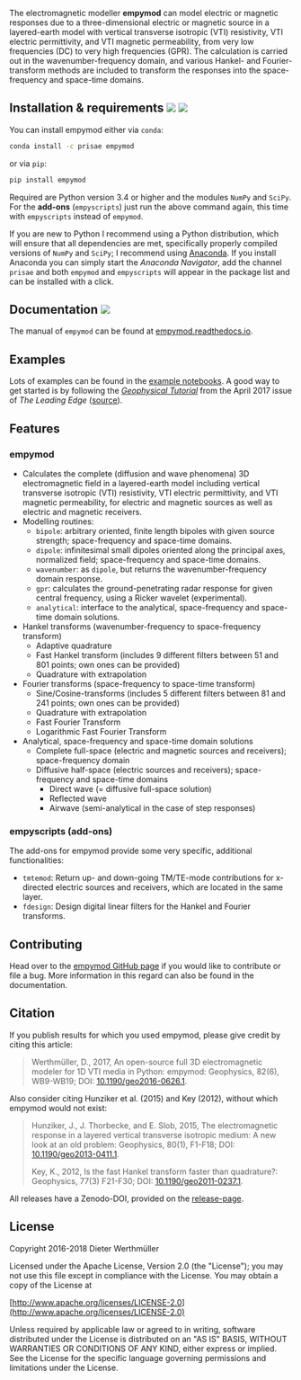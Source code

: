 The electromagnetic modeller **empymod** can model electric or magnetic
responses due to a three-dimensional electric or magnetic source in a
layered-earth model with vertical transverse isotropic (VTI) resistivity, VTI
electric permittivity, and VTI magnetic permeability, from very low frequencies
(DC) to very high frequencies (GPR). The calculation is carried out in the
wavenumber-frequency domain, and various Hankel- and Fourier-transform methods
are included to transform the responses into the space-frequency and space-time
domains.


## Installation & requirements [![](https://anaconda.org/prisae/empymod/badges/version.svg)](https://anaconda.org/prisae/empymod)  [![](https://img.shields.io/pypi/v/empymod.svg)](https://pypi.python.org/pypi/empymod)

You can install empymod either via `conda`:

```bash
conda install -c prisae empymod
```

or via `pip`:

```bash
pip install empymod
```

Required are Python version 3.4 or higher and the modules `NumPy` and `SciPy`.
For the **add-ons** (`empyscripts`) just run the above command again, this
time with `empyscripts` instead of `empymod`.

If you are new to Python I recommend using a Python distribution, which will
ensure that all dependencies are met, specifically properly compiled versions
of `NumPy` and `SciPy`; I recommend using
[Anaconda](https://www.anaconda.com/download). If you install Anaconda you
can simply start the *Anaconda Navigator*, add the channel `prisae` and both
`empymod` and `empyscripts` will appear in the package list and can be
installed with a click.


## Documentation [![](https://readthedocs.org/projects/empymod/badge/?version=stable)](https://empymod.readthedocs.io/en/stable/?badge=stable)

The manual of `empymod` can be found at
[empymod.readthedocs.io](http://empymod.readthedocs.io/en/stable).


## Examples

Lots of examples can be found in the
[example notebooks](https://github.com/empymod/example-notebooks). A good way
to get started is by following the
[*Geophysical Tutorial*](http://library.seg.org/doi/pdf/10.1190/tle36040352.1)
from the April 2017 issue of *The Leading Edge*
([source](https://github.com/empymod/article-tle2017)).


## Features

### empymod
- Calculates the complete (diffusion and wave phenomena) 3D electromagnetic
  field in a layered-earth model including vertical transverse isotropic (VTI)
  resistivity, VTI electric permittivity, and VTI magnetic permeability, for
  electric and magnetic sources as well as electric and magnetic receivers.
- Modelling routines:
  - `bipole`: arbitrary oriented, finite length bipoles with given source
    strength; space-frequency and space-time domains.
  - `dipole`: infinitesimal small dipoles oriented along the principal axes,
    normalized field; space-frequency and space-time domains.
  - `wavenumber`: as `dipole`, but returns the wavenumber-frequency domain
    response.
  - `gpr`: calculates the ground-penetrating radar response for given central
    frequency, using a Ricker wavelet (experimental).
  - `analytical`: interface to the analytical, space-frequency and space-time
    domain solutions.
- Hankel transforms (wavenumber-frequency to space-frequency transform)
  - Adaptive quadrature
  - Fast Hankel transform
    (includes 9 different filters between 51 and 801 points; own ones can be
    provided)
  - Quadrature with extrapolation
- Fourier transforms (space-frequency to space-time transform)
  - Sine/Cosine-transforms
    (includes 5 different filters between 81 and 241 points; own ones can be
    provided)
  - Quadrature with extrapolation
  - Fast Fourier Transform
  - Logarithmic Fast Fourier Transform
- Analytical, space-frequency and space-time domain solutions
  - Complete full-space (electric and magnetic sources and receivers);
    space-frequency domain
  - Diffusive half-space (electric sources and receivers); space-frequency and
    space-time domains
    - Direct wave (= diffusive full-space solution)
    - Reflected wave
    - Airwave (semi-analytical in the case of step responses)

### empyscripts (add-ons)
The add-ons for empymod provide some very specific, additional functionalities:
  - `tmtemod`: Return up- and down-going TM/TE-mode contributions for
    x-directed electric sources and receivers, which are located in the same
    layer.
  - `fdesign`: Design digital linear filters for the Hankel and Fourier
  transforms.


## Contributing

Head over to the [empymod GitHub page](https://github.com/empymod) if you would
like to contribute or file a bug. More information in this regard can also be
found in the documentation.


## Citation

If you publish results for which you used empymod, please give credit by citing
this article:

> Werthmüller, D., 2017, An open-source full 3D electromagnetic modeler for 1D
> VTI media in Python: empymod: Geophysics, 82(6), WB9-WB19; DOI:
> [10.1190/geo2016-0626.1](http://doi.org/10.1190/geo2016-0626.1).

Also consider citing Hunziker et al. (2015) and Key (2012), without which
empymod would not exist:

> Hunziker, J., J. Thorbecke, and E. Slob, 2015, The electromagnetic response in
> a layered vertical transverse isotropic medium: A new look at an old problem:
> Geophysics, 80(1), F1-F18; DOI:
> [10.1190/geo2013-0411.1](http://doi.org/10.1190/geo2013-0411.1).  
>  
> Key, K., 2012, Is the fast Hankel transform faster than quadrature?:
> Geophysics, 77(3) F21-F30; DOI:
> [10.1190/geo2011-0237.1](http://doi.org/10.1190/geo2011-0237.1).

All releases have a Zenodo-DOI, provided on the
[release-page](https://github.com/empymod/empymod/releases).


## License

Copyright 2016-2018 Dieter Werthmüller

Licensed under the Apache License, Version 2.0 (the "License"); you may not use
this file except in compliance with the License.  You may obtain a copy of the
License at

[http://www.apache.org/licenses/LICENSE-2.0](http://www.apache.org/licenses/LICENSE-2.0)

Unless required by applicable law or agreed to in writing, software distributed
under the License is distributed on an "AS IS" BASIS, WITHOUT WARRANTIES OR
CONDITIONS OF ANY KIND, either express or implied.  See the License for the
specific language governing permissions and limitations under the License.
